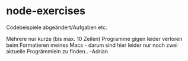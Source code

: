 node-exercises
==============

Codebeispiele abgeändert/Aufgaben etc.

Mehrere nur kurze (bis max. 10 Zeilen) Programme gigen leider verloren beim Formatieren meines Macs - darum sind hier leider nur noch zwei aktuelle Progrämmlein zu finden.. -Adrian
